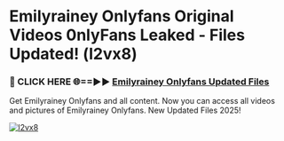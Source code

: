# Emilyrainey Onlyfans Original Videos 0nlyFans Leaked - Files Updated! (l2vx8)

<h3>🔴 CLICK HERE 🌐==►► <a href="https://tinyurl.com/ehrbuxhb" rel="nofollow">Emilyrainey Onlyfans Updated Files</a></h3>

Get Emilyrainey Onlyfans and all content. Now you can access all videos and pictures of Emilyrainey Onlyfans. New Updated Files 2025!

[![l2vx8](https://i.imgur.com/lVYEuWS.gif)](https://tinyurl.com/ehrbuxhb)
